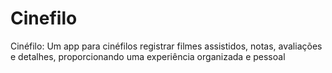 # Cinefilo
Cinéfilo: Um app para cinéfilos registrar filmes assistidos, notas, avaliações e detalhes, proporcionando uma experiência organizada e pessoal
